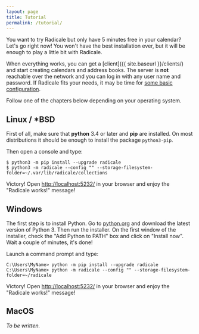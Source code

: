 ```yaml
---
layout: page
title: Tutorial
permalink: /tutorial/
---
```


You want to try Radicale but only have 5 minutes free in your calendar? Let's
go right now! You won't have the best installation ever, but it will be enough
to play a little bit with Radicale.

When everything works, you can get a [client]({{ site.baseurl }}/clients/) and
start creating calendars and address books. The server is **not** reachable
over the network and you can log in with any user name and password. If
Radicale fits your needs, it may be time for
[some basic configuration](/setup/).

Follow one of the chapters below depending on your operating system.

## Linux / \*BSD

First of all, make sure that **python** 3.4 or later and **pip** are
installed. On most distributions it should be enough to install the package
``python3-pip``.

Then open a console and type:

    $ python3 -m pip install --upgrade radicale
    $ python3 -m radicale --config "" --storage-filesystem-folder=~/.var/lib/radicale/collections

Victory! Open [http://localhost:5232/](http://localhost:5232/) in your browser
and enjoy the "Radicale works!" message!

## Windows

The first step is to install Python. Go to
[python.org](https://python.org) and download the latest version of Python 3.
Then run the installer.
On the first window of the installer, check the "Add Python to PATH" box and
click on "Install now". Wait a couple of minutes, it's done!

Launch a command prompt and type:

    C:\Users\MyName> python -m pip install --upgrade radicale
    C:\Users\MyName> python -m radicale --config "" --storage-filesystem-folder=~/radicale

Victory! Open [http://localhost:5232/](http://localhost:5232/) in your browser
and enjoy the "Radicale works!" message!

## MacOS

*To be written.*
